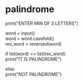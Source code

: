 # palindrome

print("ENTER MIN OF 3 LETTERS")

word = input() <br>
word = word.casefold() <br>
rev_word = reversed(word)<br>

if list(word) == list(rev_word):<br>
   print("IT IS PALINDROME")<br>
   
else:<br>
   print("NOT PALINDROME")<br>
